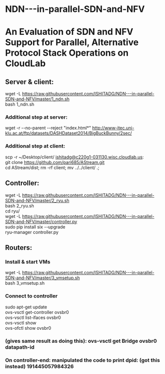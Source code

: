 # NDN---in-parallel-SDN-and-NFV
# An Evaluation of SDN and NFV Support for Parallel, Alternative Protocol Stack Operations on CloudLab
## Server & client:
wget -L https://raw.githubusercontent.com/ISHITADG/NDN---in-parallel-SDN-and-NFV/master/1_ndn.sh </br>
bash 1_ndn.sh
### Additional step at server: 
wget -r --no-parent --reject \"index.html*\" http://www-itec.uni-klu.ac.at/ftp/datasets/DASHDataset2014/BigBuckBunny/2sec/
### Additional step at client:
scp -r ~/Desktop/client/ ishitadg@c220g1-031130.wisc.cloudlab.us:
</br>git clone https://github.com/pari685/AStream.git
</br>cd AStream/dist; rm -rf client; mv ../../client/ .;



## Controller:
wget -L https://raw.githubusercontent.com/ISHITADG/NDN---in-parallel-SDN-and-NFV/master/2_ryu.sh
</br>bash 2_ryu.sh
</br>cd ryu/
</br>wget -L https://raw.githubusercontent.com/ISHITADG/NDN---in-parallel-SDN-and-NFV/master/controller.py
</br>sudo pip install six --upgrade
</br>ryu-manager controller.py

## Routers:
### Install & start VMs
wget -L https://raw.githubusercontent.com/ISHITADG/NDN---in-parallel-SDN-and-NFV/master/3_vmsetup.sh
</br>bash 3_vmsetup.sh
### Connect to controller
sudo apt-get update
</br>ovs-vsctl get-controller ovsbr0
</br>ovs-vsctl list-ifaces ovsbr0
</br>ovs-vsctl show 
</br>ovs-ofctl show ovsbr0 
### (gives same result as doing this): ovs-vsctl get Bridge ovsbr0 datapath-id
### On controller-end: manipulated the code to print dpid: (got this instead) 191445057984326

